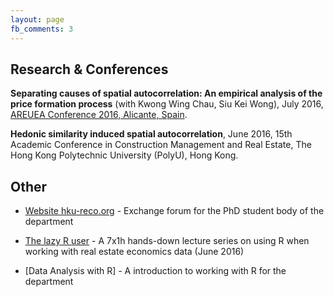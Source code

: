 ```yaml
---
layout: page
fb_comments: 3
---
```


## Research & Conferences

__Separating causes of spatial autocorrelation: An empirical analysis of the price formation process__ (with Kwong Wing Chau, Siu Kei Wong), July 2016, [AREUEA Conference 2016, Alicante, Spain](http://web.ua.es/areuea/).

__Hedonic similarity induced spatial autocorrelation__, June 2016, 15th Academic Conference in Construction Management and Real Estate, The Hong Kong Polytechnic University (PolyU), Hong Kong.

## Other

- [Website hku-reco.org](http://www.hku-reco.org) - Exchange forum for the PhD student body of the department

- [The lazy R user](http://nasoultanidis.github.io/the-lazy-r-user/) - A 7x1h hands-down lecture series on using R when working with real estate economics data (June 2016)

- [Data Analysis with R] - A introduction to working with R for the department
